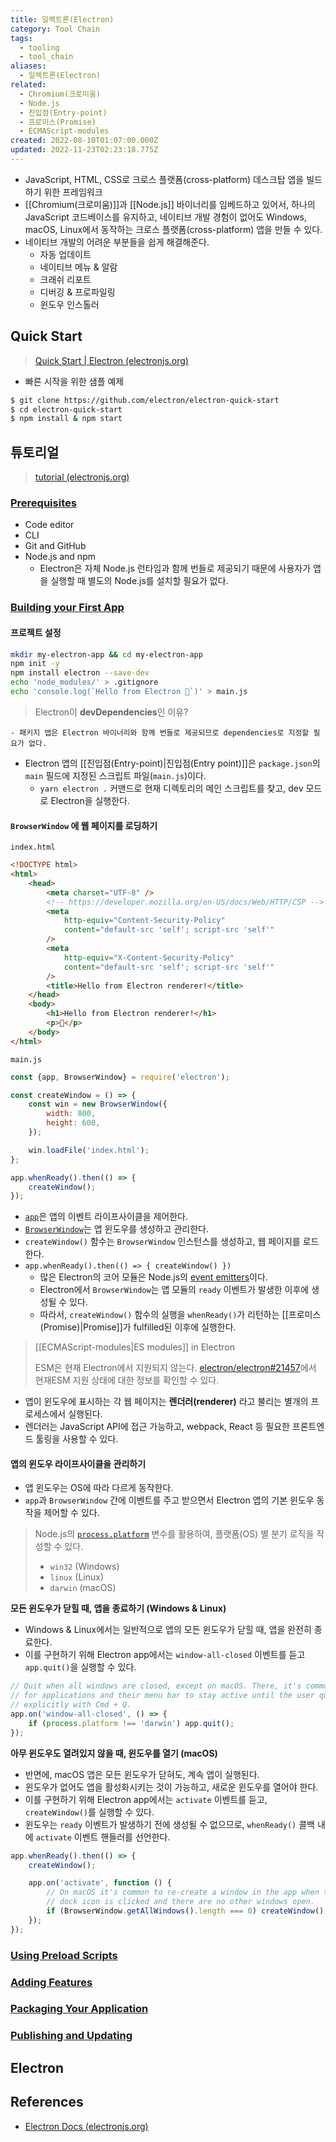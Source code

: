 ```yaml
---
title: 일렉트론(Electron)
category: Tool Chain
tags:
  - tooling
  - tool_chain
aliases:
  - 일렉트론(Electron)
related:
  - Chromium(크로미움)
  - Node.js
  - 진입점(Entry-point)
  - 프로미스(Promise)
  - ECMAScript-modules
created: 2022-08-10T01:07:00.000Z
updated: 2022-11-23T02:23:18.775Z
---
```


- JavaScript, HTML, CSS로 크로스 플랫폼(cross-platform) 데스크탑 앱을 빌드하기 위한 프레임워크
- [[Chromium(크로미움)]]과 [[Node.js]] 바이너리를 임베드하고 있어서, 하나의 JavaScript 코드베이스를 유지하고, 네이티브 개발 경험이 없어도 Windows, macOS, Linux에서 동작하는 크로스 플랫폼(cross-platform) 앱을 만들 수 있다.
- 네이티브 개발의 어려운 부분들을 쉽게 해결해준다.
  - 자동 업데이트
  - 네이티브 메뉴 & 알람
  - 크래쉬 리포트
  - 디버깅 & 프로파일링
  - 윈도우 인스톨러

## Quick Start

> [Quick Start | Electron (electronjs.org)](https://www.electronjs.org/docs/latest/tutorial/quick-start)

- 빠른 시작을 위한 샘플 예제

```sh
$ git clone https://github.com/electron/electron-quick-start
$ cd electron-quick-start
$ npm install & npm start
```

## 튜토리얼

> [tutorial (electronjs.org)](https://www.electronjs.org/docs/latest/tutorial/tutorial-prerequisites)

### [Prerequisites](https://www.electronjs.org/docs/latest/tutorial/tutorial-prerequisites)

- Code editor
- CLI
- Git and GitHub
- Node.js and npm
  - Electron은 자체 Node.js 런타임과 함께 번들로 제공되기 때문에 사용자가 앱을 실행할 때 별도의 Node.js를 설치할 필요가 없다.

### [Building your First App](https://www.electronjs.org/docs/latest/tutorial/tutorial-first-app)

#### 프로젝트 설정

```sh
mkdir my-electron-app && cd my-electron-app
npm init -y
npm install electron --save-dev
echo 'node_modules/' > .gitignore
echo 'console.log(`Hello from Electron 👋`)' > main.js
```

> Electron이 **devDependencies**인 이유?

    - 패키지 앱은 Electron 바이너리와 함께 번들로 제공되므로 dependencies로 지정할 필요가 없다.

- Electron 앱의 [[진입점(Entry-point)|진입점(Entry point)]]은 `package.json`의 `main` 필드에 지정된 스크립트 파일(`main.js`)이다.
  - `yarn electron .` 커맨드로 현재 디렉토리의 메인 스크립트를 찾고, dev 모드로 Electron을 실행한다.

#### `BrowserWindow` 에 웹 페이지를 로딩하기

`index.html`

```html
<!DOCTYPE html>
<html>
	<head>
		<meta charset="UTF-8" />
		<!-- https://developer.mozilla.org/en-US/docs/Web/HTTP/CSP -->
		<meta
			http-equiv="Content-Security-Policy"
			content="default-src 'self'; script-src 'self'"
		/>
		<meta
			http-equiv="X-Content-Security-Policy"
			content="default-src 'self'; script-src 'self'"
		/>
		<title>Hello from Electron renderer!</title>
	</head>
	<body>
		<h1>Hello from Electron renderer!</h1>
		<p>👋</p>
	</body>
</html>
```

`main.js`

```js
const {app, BrowserWindow} = require('electron');

const createWindow = () => {
	const win = new BrowserWindow({
		width: 800,
		height: 600,
	});

	win.loadFile('index.html');
};

app.whenReady().then(() => {
	createWindow();
});
```

- [`app`](https://www.electronjs.org/docs/latest/api/app)은 앱의 이벤트 라이프사이클을 제어한다.
- [`BrowserWindow`](https://www.electronjs.org/docs/latest/api/browser-window)는 앱 윈도우를 생성하고 관리한다.
- `createWindow()` 함수는 `BrowserWindow` 인스턴스를 생성하고, 웹 페이지를 로드한다.
- `app.whenReady().then(() => { createWindow() })`
  - 많은 Electron의 코어 모듈은 Node.js의 [event emitters](https://nodejs.org/api/events.html#events)이다.
  - Electron에서 `BrowserWindow`는 앱 모듈의 `ready` 이벤트가 발생한 이후에 생성될 수 있다.
  - 따라서, `createWindow()` 함수의 실행을 `whenReady()`가 리턴하는 [[프로미스(Promise)|Promise]]가 fulfilled된 이후에 실행한다.

> [[ECMAScript-modules|ES modules]] in Electron
>
> ESM은 현재 Electron에서 지원되지 않는다. [electron/electron#21457](https://github.com/electron/electron/issues/21457)에서 현재ESM 지원 상태에 대한 정보를 확인할 수 있다.

- 앱이 윈도우에 표시하는 각 웹 페이지는 **렌더러(renderer)** 라고 불리는 별개의 프로세스에서 실행된다.
- 렌더러는 JavaScript API에 접근 가능하고, webpack, React 등 필요한 프론트엔드 툴링을 사용할 수 있다.

#### 앱의 윈도우 라이프사이클을 관리하기

- 앱 윈도우는 OS에 따라 다르게 동작한다.
- `app`과 `BrowserWindow` 간에 이벤트를 주고 받으면서 Electron 앱의 기본 윈도우 동작을 제어할 수 있다.

> Node.js의 [`process.platform`](https://nodejs.org/api/process.html#process_process_platform) 변수를 활용하여, 플랫폼(OS) 별 분기 로직을 작성할 수 있다.
>
> - `win32` (Windows)
> - `linux` (Linux)
> - `darwin` (macOS)

**모든 윈도우가 닫힐 때, 앱을 종료하기 (Windows & Linux)**

- Windows & Linux에서는 일반적으로 앱의 모든 윈도우가 닫힐 때, 앱을 완전히 종료한다.
- 이를 구현하기 위해 Electron app에서는 `window-all-closed` 이벤트를 듣고 `app.quit()`을 실행할 수 있다.

```js
// Quit when all windows are closed, except on macOS. There, it's common
// for applications and their menu bar to stay active until the user quits
// explicitly with Cmd + Q.
app.on('window-all-closed', () => {
	if (process.platform !== 'darwin') app.quit();
});
```

**아무 윈도우도 열려있지 않을 때, 윈도우를 열기 (macOS)**

- 반면에, macOS 앱은 모든 윈도우가 닫혀도, 계속 앱이 실행된다.
- 윈도우가 없어도 앱을 활성화시키는 것이 가능하고, 새로운 윈도우를 열어야 한다.
- 이를 구현하기 위해 Electron app에서는 `activate` 이벤트를 듣고, `createWindow()`를 실행할 수 있다.
- 윈도우는 `ready` 이벤트가 발생하기 전에 생성될 수 없으므로, `whenReady()` 콜백 내에 `activate` 이벤트 핸들러를 선언한다.

```js
app.whenReady().then(() => {
	createWindow();

	app.on('activate', function () {
		// On macOS it's common to re-create a window in the app when the
		// dock icon is clicked and there are no other windows open.
		if (BrowserWindow.getAllWindows().length === 0) createWindow();
	});
});
```

### [Using Preload Scripts](https://www.electronjs.org/docs/latest/tutorial/tutorial-preload)

### [Adding Features](https://www.electronjs.org/docs/latest/tutorial/tutorial-adding-features)

### [Packaging Your Application](https://www.electronjs.org/docs/latest/tutorial/tutorial-packaging)

### [Publishing and Updating](https://www.electronjs.org/docs/latest/tutorial/tutorial-publishing-updating)

## Electron

## References

- [Electron Docs (electronjs.org)](https://www.electronjs.org/docs/latest)
